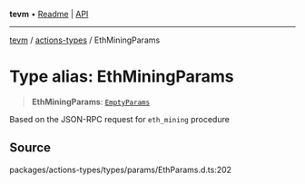 **tevm** • [Readme](../../README.md) \| [API](../../modules.md)

***

[tevm](../../README.md) / [actions-types](../README.md) / EthMiningParams

# Type alias: EthMiningParams

> **EthMiningParams**: [`EmptyParams`](EmptyParams.md)

Based on the JSON-RPC request for `eth_mining` procedure

## Source

packages/actions-types/types/params/EthParams.d.ts:202

